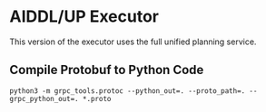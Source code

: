 # AIDDL/UP Executor

This version of the executor uses the full unified planning service.

## Compile Protobuf to Python Code

    python3 -m grpc_tools.protoc --python_out=. --proto_path=. --grpc_python_out=. *.proto
